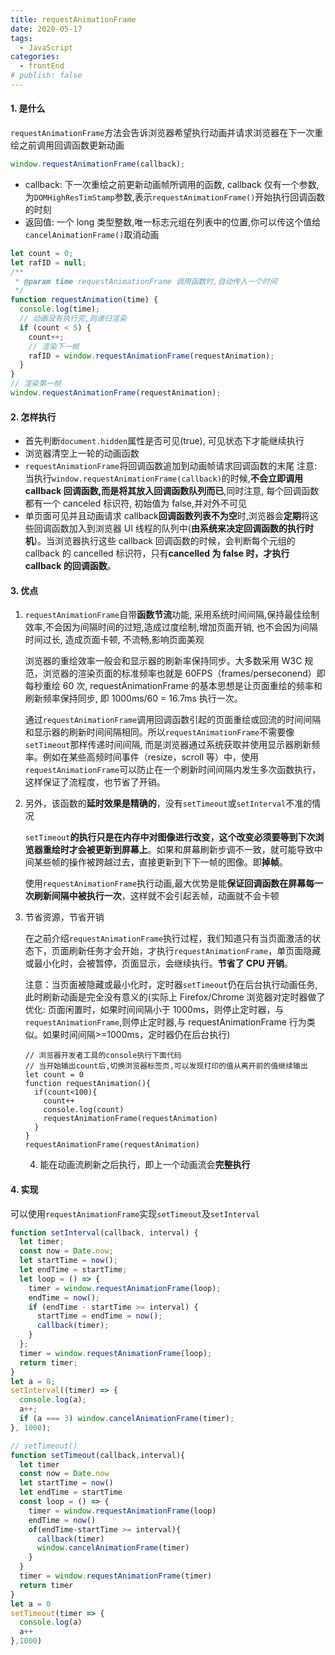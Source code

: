 ```yaml
---
title: requestAnimationFrame
date: 2020-05-17
tags:
  - JavaScript
categories:
  - frontEnd
# publish: false
---
```


#### 1. 是什么

`requestAnimationFrame`方法会告诉浏览器希望执行动画并请求浏览器在下一次重绘之前调用回调函数更新动画

```js
window.requestAnimationFrame(callback);
```

- callback: 下一次重绘之前更新动画帧所调用的函数, callback 仅有一个参数,为`DOMHighResTimStamp`参数,表示`requestAnimationFrame()`开始执行回调函数的时刻
- 返回值: 一个 long 类型整数,唯一标志元组在列表中的位置,你可以传这个值给`cancelAnimationFrame()`取消动画

```js
let count = 0;
let rafID = null;
/**
 * @param time requestAnimationFrame 调用函数时,自动传入一个时间
 */
function requestAnimation(time) {
  console.log(time);
  // 动画没有执行完,则递归渲染
  if (count < 5) {
    count++;
    // 渲染下一帧
    rafID = window.requestAnimationFrame(requestAnimation);
  }
}
// 渲染第一帧
window.requestAnimationFrame(requestAnimation);
```

#### 2. 怎样执行

- 首先判断`document.hidden`属性是否可见(true), 可见状态下才能继续执行
- 浏览器清空上一轮的动画函数
- `requestAnimationFrame`将回调函数追加到动画帧请求回调函数的末尾
  注意: 当执行`window.requestAnimationFrame(callback)`的时候,**不会立即调用 callback 回调函数,而是将其放入回调函数队列而已**,同时注意, 每个回调函数都有一个 canceled 标识符, 初始值为 false,并对外不可见
- 单页面可见并且动画请求 callback**回调函数列表不为空**时,浏览器会**定期**将这些回调函数加入到浏览器 UI 线程的队列中(**由系统来决定回调函数的执行时机**)。当浏览器执行这些 callback 回调函数的时候，会判断每个元组的 callback 的 cancelled 标识符，只有**cancelled 为 false 时，才执行 callback 的回调函数**。

#### 3. 优点

1. `requestAnimationFrame`自带**函数节流**功能, 采用系统时间间隔,保持最佳绘制效率,不会因为间隔时间的过短,造成过度绘制,增加页面开销, 也不会因为间隔时间过长, 造成页面卡顿, 不流畅,影响页面美观

   浏览器的重绘效率一般会和显示器的刷新率保持同步。大多数采用 W3C 规范，浏览器的渲染页面的标准频率也就是 60FPS（frames/perseconend）即每秒重绘 60 次, requestAnimationFrame 的基本思想是让页面重绘的频率和刷新频率保持同步, 即 1000ms/60 = 16.7ms 执行一次。

   通过`requestAnimationFrame`调用回调函数引起的页面重绘或回流的时间间隔和显示器的刷新时间间隔相同。所以`requestAnimationFrame`不需要像`setTimeout`那样传递时间间隔, 而是浏览器通过系统获取并使用显示器刷新频率。例如在某些高频时间事件（resize，scroll 等）中，使用`requestAnimationFrame`可以防止在一个刷新时间间隔内发生多次函数执行，这样保证了流程度，也节省了开销。

2. 另外，该函数的**延时效果是精确的**，没有`setTimeout`或`setInterval`不准的情况

   `setTimeout`**的执行只是在内存中对图像进行改变，这个改变必须要等到下次浏览器重绘时才会被更新到屏幕上**。如果和屏幕刷新步调不一致，就可能导致中间某些帧的操作被跨越过去，直接更新到下下一帧的图像。即**掉帧**。

   使用`requestAnimationFrame`执行动画,最大优势是能**保证回调函数在屏幕每一次刷新间隔中被执行一次**，这样就不会引起丢帧，动画就不会卡顿

3. 节省资源，节省开销

   在之前介绍`requestAnimationFrame`执行过程，我们知道只有当页面激活的状态下，页面刷新任务才会开始，才执行`requestAnimationFrame`，单页面隐藏或最小化时，会被暂停，页面显示，会继续执行。**节省了 CPU 开销**。

   注意：当页面被隐藏或最小化时，定时器`setTimeout`仍在后台执行动画任务, 此时刷新动画是完全没有意义的(实际上 Firefox/Chrome 浏览器对定时器做了优化: 页面闲置时，如果时间间隔小于 1000ms，则停止定时器，与`requestAnimationFrame`,则停止定时器,与 requestAnimationFrame 行为类似。如果时间间隔>=1000ms，定时器仍在后台执行)

   ```JS
   // 浏览器开发者工具的console执行下面代码
   // 当开始输出count后,切换浏览器标签页,可以发现打印的值从离开前的值继续输出
   let count = 0
   function requestAnimation(){
     if(count<100){
       count++
       console.log(count)
       requestAnimationFrame(requestAnimation)
     }
   }
   requestAnimationFrame(requestAnimation)
   ```

   4. 能在动画流刷新之后执行，即上一个动画流会**完整执行**

#### 4. 实现

可以使用`requestAnimationFrame`实现`setTimeout`及`setInterval`

```js
function setInterval(callback, interval) {
  let timer;
  const now = Date.now;
  let startTime = now();
  let endTime = startTime;
  let loop = () => {
    timer = window.requestAnimationFrame(loop);
    endTime = now();
    if (endTime - startTime >= interval) {
      startTime = endTime = now();
      callback(timer);
    }
  };
  timer = window.requestAnimationFrame(loop);
  return timer;
}
let a = 0;
setInterval((timer) => {
  console.log(a);
  a++;
  if (a === 3) window.cancelAnimationFrame(timer);
}, 1000);
```

```js
// setTimeout()
function setTimeout(callback,interval){
  let timer
  const now = Date.now
  let startTime = now()
  let endTime = startTime
  const loop = () => {
    timer = window.requestAnimationFrame(loop)
    endTime = now()
    of(endTime-startTime >= interval){
      callback(timer)
      window.cancelAnimationFrame(timer)
    }
  }
  timer = window.requestAnimationFrame(timer)
  return timer
}
let a = 0
setTimeout(timer => {
  console.log(a)
  a++
},1000)
```
